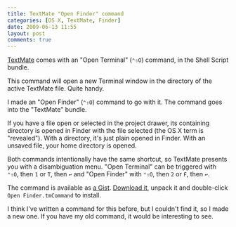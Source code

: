 ```yaml
---
title: TextMate "Open Finder" command
categories: [OS X, TextMate, Finder]
date: 2009-06-13 11:55
layout: post
comments: true
---
```


[TextMate](http://macromates.com) comes with an "Open Terminal" (<code class="kb">⌃⇧O</code>) command, in the Shell Script bundle.

This command will open a new Terminal window in the directory of the active TextMate file. Quite handy.

I made an "Open Finder" (<code class="kb">⌃⇧O</code>) command to go with it. The command goes into the "TextMate" bundle.

If you have a file open or selected in the project drawer, its containing directory is opened in Finder with the file selected (the OS X term is "revealed"). With a directory, it's just plain opened in Finder. With an unsaved file, your home directory is opened.

Both commands intentionally have the same shortcut, so TextMate presents you with a disambiguation menu. "Open Terminal" can be triggered with <code class="kb">⌃⇧O</code>, then <code class="kb">1</code> or <code class="kb">T</code>, then <code class="kb">↩</code> and "Open Finder" with <code class="kb">⌃⇧O</code>, then <code class="kb">2</code> or <code class="kb">F</code>, then <code class="kb">↩</code>.

The command is available as [a Gist](http://gist.github.com/129167). [Download it](http://gist.github.com/gists/129167/download), unpack it and double-click `Open Finder.tmCommand` to install.

I think I've written a command for this before, but I couldn't find it, so I made a new one. If you have my old command, it would be interesting to see.
